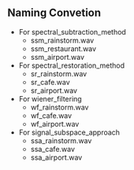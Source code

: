 ## Naming Convetion
- For spectral_subtraction_method
    + ssm_rainstorm.wav
    + ssm_restaurant.wav
    + ssm_airport.wav
- For spectral_restoration_method
    + sr_rainstorm.wav
    + sr_cafe.wav
    + sr_airport.wav
- For wiener_filtering
    + wf_rainstorm.wav
    + wf_cafe.wav
    + wf_airport.wav
- For signal_subspace_approach
    + ssa_rainstorm.wav
    + ssa_cafe.wav
    + ssa_airport.wav
